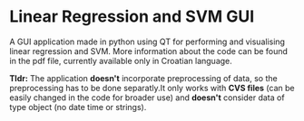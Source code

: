 # Linear Regression and SVM GUI
A GUI application made in python using QT for performing and visualising linear regression and SVM. More information about the code can be found in the pdf file, currently available only in Croatian language.

**Tldr:** 
The application **doesn't** incorporate preprocessing of data, so the preprocessing has to be done separatly.It only works with **CVS files** (can be easily changed in the code for broader use) and **doesn't** consider data of type object (no date time or strings).
